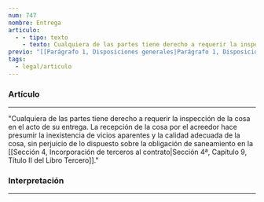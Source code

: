 ```yaml
---
num: 747
nombre: Entrega
articulo:
  - - tipo: texto
    - texto: Cualquiera de las partes tiene derecho a requerir la inspección de la cosa en el acto de su entrega. La recepción de la cosa por el acreedor hace presumir la inexistencia de vicios aparentes y la calidad adecuada de la cosa, sin perjuicio de lo dispuesto sobre la obligación de saneamiento en la Sección 4ª, Capítulo 9, Título II del Libro Tercero.
previo: "[[Parágrafo 1, Disposiciones generales|Parágrafo 1, Disposiciones generales]]"
tags:
  - legal/articulo
---
```

### Artículo
---
"Cualquiera de las partes tiene derecho a requerir la inspección de la cosa en el acto de su entrega. La recepción de la cosa por el acreedor hace presumir la inexistencia de vicios aparentes y la calidad adecuada de la cosa, sin perjuicio de lo dispuesto sobre la obligación de saneamiento en la [[Sección 4, Incorporación de terceros al contrato|Sección 4ª, Capítulo 9, Título II del Libro Tercero]]."

### Interpretación
---
